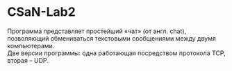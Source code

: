 # CSaN-Lab2
Программа представляет простейший «чат» (от англ. chat), позволяющий обмениваться текстовыми сообщениями между двумя компьютерами. </br>
Две версии программы: одна работающая посредством протокола TCP, вторая – UDP.
